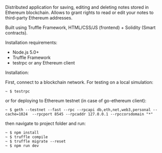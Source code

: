 Distributed application for saving, editing and deleting notes stored in Ethereum blockchain. Allows to grant rights to read or  edit your notes to third-party Ethereum addresses.

Built using Truffle Framework, HTML/CSS/JS (frontend) + Solidity (Smart contracts).

Installation requirements:

- Node.js 5.0+
- Truffle Framework
- testrpc or any Ethereum client

Installation:

First, connect to a blockchain network. For testing on a local simulation:

```
~ $ testrpc
```

or for deploying to Ethereum testnet (in case of go-ethereum client):

```
~ $ geth --testnet --fast --rpc --rpcapi db,eth,net,web3,personal --cache=1024  --rpcport 8545 --rpcaddr 127.0.0.1 --rpccorsdomain "*" 
```

then navigate to project folder and run:

```
~ $ npm install
~ $ truffle compile
~ $ truffle migrate --reset
~ $ npm run dev
```
